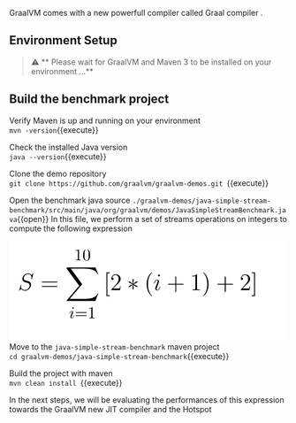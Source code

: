 
GraalVM comes with a new powerfull compiler called Graal compiler .


## Environment Setup
> :warning: ** Please wait for GraalVM and Maven 3 to be installed on your environment ...**

## Build the benchmark project 

Verify Maven is up and running on your environment <br>
` mvn -version `{{execute}}

Check the installed Java version  <br>
` java --version `{{execute}}

Clone the demo repository <br>
`git clone https://github.com/graalvm/graalvm-demos.git `{{execute}}


Open the benchmark java source `./graalvm-demos/java-simple-stream-benchmark/src/main/java/org/graalvm/demos/JavaSimpleStreamBenchmark.java`{{open}}
In this file, we perform a set of streams operations on integers to compute the following expression

![ Expression](./assets/javaExpression.png)
Move to the `java-simple-stream-benchmark` maven project <br>
`cd graalvm-demos/java-simple-stream-benchmark`{{execute}}

Build the project with maven <br>
`mvn clean install `{{execute}}

In the next steps, we will be evaluating the performances of this expression towards the GraalVM new JIT compiler and the Hotspot

